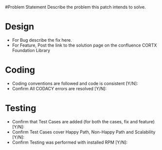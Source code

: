 #Problem Statement
Describe the problem this patch intends to solve. 

# Design
- For Bug describe the fix here. 
- For Feature, Post the link to the solution page on the confluence CORTX Foundation Library 

# Coding 
- Coding conventions are followed and code is consistent [Y/N]: 
- Confirm All CODACY errors are resolved [Y/N]: 

# Testing 
- Confirm that Test Cases are added (for both the cases, fix and feature) [Y/N]: 
- Confirm Test Cases cover Happy Path, Non-Happy Path and Scalability [Y/N]: 
- Confirm Testing was performed with installed RPM [Y/N]:  
